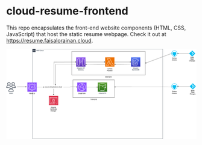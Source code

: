 # cloud-resume-frontend

This repo encapsulates the front-end website components (HTML, CSS, JavaScript) that host the static resume webpage. Check it out at https://resume.faisalorainan.cloud.

![plot](https://github.com/coyg92/cloud-resume-frontend/blob/main/images/cloud-resume-architecture.png#gh-light-mode-only)
